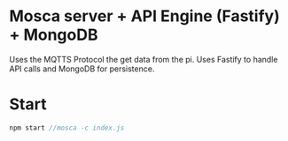 # Mosca server + API Engine (Fastify) + MongoDB

Uses the MQTTS Protocol the get data from the pi. Uses Fastify to handle API calls and MongoDB for persistence.

# Start
```js
npm start //mosca -c index.js
```